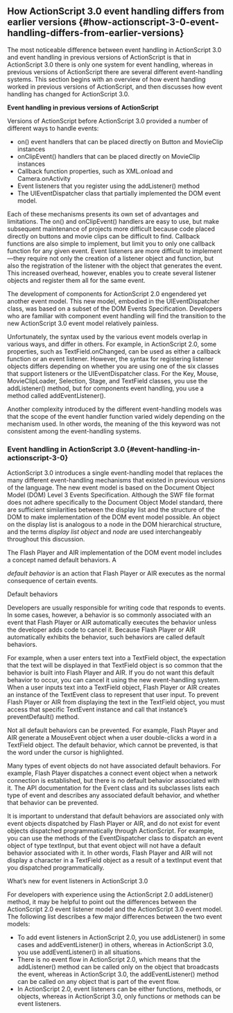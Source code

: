 ## How ActionScript 3.0 event handling differs from earlier versions {#how-actionscript-3-0-event-handling-differs-from-earlier-versions}

The most noticeable difference between event handling in ActionScript 3.0 and event handling in previous versions of ActionScript is that in ActionScript 3.0 there is only one system for event handling, whereas in previous versions of ActionScript there are several different event-handling systems. This section begins with an overview of how event handling worked in previous versions of ActionScript, and then discusses how event handling has changed for ActionScript 3.0.

**Event handling in previous versions of ActionScript**

Versions of ActionScript before ActionScript 3.0 provided a number of different ways to handle events:

*   on() event handlers that can be placed directly on Button and MovieClip instances
*   onClipEvent() handlers that can be placed directly on MovieClip instances
*   Callback function properties, such as XML.onload and Camera.onActivity
*   Event listeners that you register using the addListener() method
*   The UIEventDispatcher class that partially implemented the DOM event model.

Each of these mechanisms presents its own set of advantages and limitations. The on() and onClipEvent() handlers are easy to use, but make subsequent maintenance of projects more difficult because code placed directly on buttons and movie clips can be difficult to find. Callback functions are also simple to implement, but limit you to only one callback function for any given event. Event listeners are more difficult to implement—they require not only the creation of a listener object and function, but also the registration of the listener with the object that generates the event. This increased overhead, however, enables you to create several listener objects and register them all for the same event.

The development of components for ActionScript 2.0 engendered yet another event model. This new model, embodied in the UIEventDispatcher class, was based on a subset of the DOM Events Specification. Developers who are familiar with component event handling will find the transition to the new ActionScript 3.0 event model relatively painless.

Unfortunately, the syntax used by the various event models overlap in various ways, and differ in others. For example, in ActionScript 2.0, some properties, such as TextField.onChanged, can be used as either a callback function or an event listener. However, the syntax for registering listener objects differs depending on whether you are using one of the six classes that support listeners or the UIEventDispatcher class. For the Key, Mouse, MovieClipLoader, Selection, Stage, and TextField classes, you use the addListener() method, but for components event handling, you use a method called addEventListener().

Another complexity introduced by the different event-handling models was that the scope of the event handler function varied widely depending on the mechanism used. In other words, the meaning of the this keyword was not consistent among the event-handling systems.

### Event handling in ActionScript 3.0 {#event-handling-in-actionscript-3-0}

ActionScript 3.0 introduces a single event-handling model that replaces the many different event-handling mechanisms that existed in previous versions of the language. The new event model is based on the Document Object Model (DOM) Level 3 Events Specification. Although the SWF file format does not adhere specifically to the Document Object Model standard, there are sufficient similarities between the display list and the structure of the DOM to make implementation of the DOM event model possible. An object on the display list is analogous to a node in the DOM hierarchical structure, and the terms _display list object_ and _node_ are used interchangeably throughout this discussion.

The Flash Player and AIR implementation of the DOM event model includes a concept named default behaviors. A

_default behavior_ is an action that Flash Player or AIR executes as the normal consequence of certain events.

Default behaviors

Developers are usually responsible for writing code that responds to events. In some cases, however, a behavior is so commonly associated with an event that Flash Player or AIR automatically executes the behavior unless the developer adds code to cancel it. Because Flash Player or AIR automatically exhibits the behavior, such behaviors are called default behaviors.

For example, when a user enters text into a TextField object, the expectation that the text will be displayed in that TextField object is so common that the behavior is built into Flash Player and AIR. If you do not want this default behavior to occur, you can cancel it using the new event-handling system. When a user inputs text into a TextField object, Flash Player or AIR creates an instance of the TextEvent class to represent that user input. To prevent Flash Player or AIR from displaying the text in the TextField object, you must access that specific TextEvent instance and call that instance’s preventDefault() method.

Not all default behaviors can be prevented. For example, Flash Player and AIR generate a MouseEvent object when a user double-clicks a word in a TextField object. The default behavior, which cannot be prevented, is that the word under the cursor is highlighted.

Many types of event objects do not have associated default behaviors. For example, Flash Player dispatches a connect event object when a network connection is established, but there is no default behavior associated with it. The API documentation for the Event class and its subclasses lists each type of event and describes any associated default behavior, and whether that behavior can be prevented.

It is important to understand that default behaviors are associated only with event objects dispatched by Flash Player or AIR, and do not exist for event objects dispatched programmatically through ActionScript. For example, you can use the methods of the EventDispatcher class to dispatch an event object of type textInput, but that event object will not have a default behavior associated with it. In other words, Flash Player and AIR will not display a character in a TextField object as a result of a textInput event that you dispatched programmatically.

What’s new for event listeners in ActionScript 3.0

For developers with experience using the ActionScript 2.0 addListener() method, it may be helpful to point out the differences between the ActionScript 2.0 event listener model and the ActionScript 3.0 event model. The following list describes a few major differences between the two event models:

*   To add event listeners in ActionScript 2.0, you use addListener() in some cases and addEventListener() in others, whereas in ActionScript 3.0, you use addEventListener() in all situations.
*   There is no event flow in ActionScript 2.0, which means that the addListener() method can be called only on the object that broadcasts the event, whereas in ActionScript 3.0, the addEventListener() method can be called on any object that is part of the event flow.
*   In ActionScript 2.0, event listeners can be either functions, methods, or objects, whereas in ActionScript 3.0, only functions or methods can be event listeners.